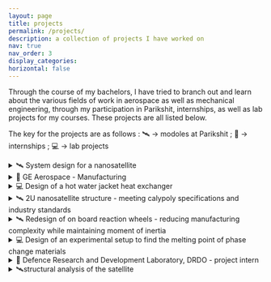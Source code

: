 ```yaml
---
layout: page
title: projects
permalink: /projects/
description: a collection of projects I have worked on
nav: true
nav_order: 3
display_categories:
horizontal: false
---
```


Through the course of my bachelors, I have tried to branch out and learn about the various fields of work in aerospace as well as mechanical engineering, through my participation in Parikshit, internships, as well as lab projects for my courses. These projects are all listed below. 

The key for the projects are as follows :   🛰️ -> modoles at Parikshit ; 💼 -> internships ; 💻 -> lab projects 

<details>
  <summary>🛰️ System design for a nanosatellite</summary>
  <p>
    After COVID, the team required a complete overhaol of each subsystem, as well as the overall system. Changes in STMS have been highlighted in the points below, with major changes to the satellite structure, internal layout and the actuators. Therefore, my first responsibility as a system engineer was to work on designing the system for the team from scratch. This included outlining the system requirements and a V diagram to outline the various stages in the satellite design process. The designed V diagram was essential in developing a tentative timeline for the project as well as the budget the team woold require to see the project through. 
  </p>
  <p><strong>Objectives:</strong></p>
  <ol>
    <li>generate system requirements to track the progress of the team till completion</li>
    <li>form a tentative timeline till the satellite can be ready for launch</li>
    <li>
      form a budget for the satellite, including but not limited to:
      <ol>
        <li>tentative launch costs</li>
        <li>tentative costs for testing</li>
        <li>manufacturing costs</li>
        <li>costs of on board components</li>
      </ol>
    </li>
  </ol>
  <p>
    This information was then used as the basis of all the team's communication with the college administration, IN-Space, as well as any other administrative meetings the team had with the college as well as outside of it. 
  </p>
  <p>As the system engineering position doubled as the position of a team leader, I also led the team, gaining invaluable insight into managing a large group of talented and passionate individuals, and eventually, trained a select group of juniors to take over as system engineers</p>
</details>



<details>
  <summary>
    💼 GE Aerospace - Manufacturing
  </summary>
  <p>
    I spent the summer after my third year working at the GE molti modal manufacturing plant in Pune, where I worked specifically on laser cutting machines. My tasks during this two month internship included the following:
  </p>
  <ol>
    <li>Generating manufacturing operating sheets for the 5 axis laser cutting machine
    <p>The manufacturing operating sheets were essentially guidelines for how the machine operators should run the machines, with information such as:</p>
    <ul>
      <li>Setup</li>
      <li>Protective coating</li>
      <li>Name of the G code file to be used</li>
    </ul>
      <p>During the course of my internship, I also developed a way to automatically generate first drafts of these sheets by porting over information for data dumps available on various excel sheets onto a template using VBA plugins</p>
    </li>
    <li>
      Getting certified in 6 sigma yellow belt - statistical process control
      <p>Conducted an SPC analysis parts that were machined in the 5 axis laser cutter using the measurements from FARO arms as a way to find the capability of the laser cutting operation</p>
    </li>
    <li>Process chart for the production of brackets
      <p>To find the amount of time taken to produce one bracket, I generated a process chart mapping out the amount of time taken to cut geometries of a certain complexity on the sheet laser cutting machine, the amount of time taken per bend, and each step in the bracket fabrication process. This framework was then used to estimate the cost of production of a part based on its complexity.</p>
    </li>
  </ol>
</details>

<details>
  <summary>💻 Design of a hot water jacket heat exchanger</summary>
</details>

<details>
  <summary>🛰️ 2U nanosatellite structure - meeting calypoly specifications and industry standards</summary>
  <div>
    <p>
      To allow for an outsourced battery pack, solar panels, and onboard computer to be placed in the structure,  
      a complete overhaol of the satellite structure was done. In the process, we managed to reduce the weight of  
      the structure by 33% while maintaining satisfactory structural strength to overcome launch loads. The design  
      was made on Fusion360, and the preliminary analysis was done using ANSYS.
    </p>
    <p><strong>Objectives:</strong></p>
    <ol>
      <li>The structure shall be able to mate with an industry-standard 2U class deployer</li>
      <li>It shall be capable of surviving launch loads:
        <ol>
          <li>Acceleration loads</li>
          <li>Vibrational loads of the launch vehicle</li>
        </ol>
      </li>
      <li>The newly designed structure shall allow for outsourced parts</li>
    </ol>
    <p>
      The redesign also led to the reworking of the onboard burn wire mechanisms and the killswitch mechanism.
    </p>
  </div>
</details>

<details>
  <summary>🛰️ Redesign of on board reaction wheels - reducing manufacturing complexity while maintaining moment of inertia</summary>
  <p>
    <p>The existing setup of the reaction wheels in the satellite faced two problems :</p>
    <ol>
      <li>The design was too complex to allow for easy manufacturing, which led to high manufacturing costs</li> 
      <li>They were too large in diameter for them to fit inside the newer vertically stacked internal layout of the satellite.</li>
    </ol>
    <p>This led to the following <strong>objectives</strong> for this redesign :</p>
    <ol>
      <li>The wheels shall be designed keeping in mind DFMA concepts</li>
      <li>The wheels shall have a reduced diameter, while maintaining a similar moment of intertia</li>
    </ol>
    <p>To meet these objectives, the simplest possible design was considered - a flat disk. This, however did not meet the moment of inertia requirements with the diameter constraints. To compensate for the MOI requirements, circolar walls were built on the circumference of the reaction wheel upto a height calcolated by working backwards from the required slew rate. The proposed design was then compared to the previous design with spokes with respect to the following:</p> 
  <ol>
    <li>weight</li>
    <li>deformation under the actuation RPM</li>
    <li>tolerated imbalances</li>
  </ol>
  <p>The newer design, once sufficiently analysed, was then then chosen to go ahead with, after which the calcolations were done to find the size of the motor shaft hole on the wheel for its interference fit. This marked the end of the reaction wheel redesign.</p>
  </p>
</details>


<details>
  <summary>💻 Design of an experimental setup to find the melting point of phase change materials</summary>
</details>


<details>
  <summary>💼 Defence Research and Development Laboratory, DRDO - project intern</summary>
  
</details>

<details>
  <summary>🛰️structural analysis of the satellite</summary>
  
</details>
